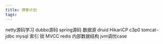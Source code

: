 ```yaml
---
title: 博客计划
tags:
---
```


netty源码学习
dubbo源码
spring源码
数据源 druid HikariCP c3p0 tomcat-jdbc
mysql 索引 锁 MVCC
redis 内部数据结构
jvm调优case

